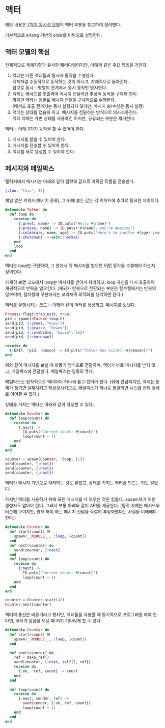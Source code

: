 # 액터

해당 내용은 [7가지 동시성 모델](https://www.hanbit.co.kr/store/books/look.php?p_code=B3745244799)의 액터 부분을 참고하여 정리했다.

기본적으로 erlang 기반의 elixir를 바탕으로 설명한다.

## 액터 모델의 핵심

전체적으로 객체지향과 유사한 패러다임이지만, 아래와 같은 주요 특징을 가진다.

1. 액터는 다른 액터들과 동시에 동작을 수행한다.  
    객체처럼 수동적으로 동작하는 것이 아니고, 자체적으로 돌아간다.  
    참고로 동시 - 병렬의 관계에서 동시 동작만 명시한다.
2. 객체는 메서드를 호출하여 메시지 전달이란 추상적 동작을 구체화 한다.  
    하지만 액터는 정말로 메시지 전달을 구체적으로 수행한다.  
    (메서드 호출 전까지는 동시 실행되지 않지만, 메시지 송/수신은 동시 실행)
3. 액터는 상태를 캡슐화 하고, 메시지를 전달하는 방식으로 의사소통한다.  
    액터 자체는 가변 상태를 사용하긴 하지만, 공유되는 부분은 제거한다.

액터는 아래 3가지 동작을 할 수 있어야 한다.

1. 메시지를 받을 수 있어야 한다.
2. 메시지를 전송할 수 있어야 한다.
3. 액터를 새로 생성할 수 있어야 한다.

## 메시지와 메일박스

엘릭서에서 메시지는 아래와 같이 일련의 값으로 이뤄진 튜플을 전송한다.

```elixir
{:foo, "this", 42}
```

제일 앞은 키워드(메시지 종류), 그 뒤에 붙는 값는 각 키워드에 추가로 필요한 데이터다.

```elixir
defmodule Talker do
  def loop do
    receive do
      {:greet, name} -> IO.puts("Hello #{name}")
      {:praise, name} -> IO.puts("#{name}, you're amazing")
      {:celebrate, name, age} -> IO.puts("Here's to another #{age} years, #{name}")
      {:shutdown} -> exit(:normal)
    end
    loop
  end
end  
```

액터는 loop만 구현하여, 그 안에서 각 메시지를 받으면 어떤 동작을 수행해야 하는지 정의한다.

자세히 보면 코드에서 loop는 메시지를 받아서 처리하고, loop 자신을 다시 호출하여 재귀적으로 반복을 일으킨다. (재귀가 반복으로 전환되는 부분은 함수형에서는 반복의 일부이며, 절차형의 구현에서는 꼬리재귀 최적화를 생각하면 된다.)

액터를 실행시키는 코드는 아래와 같이 액터를 생성하고, 메시지를 보낸다.

```elixir
Process.flag(:trap_exit, true)
pid = spawn(&Talker.loop/0)
send(pid, {:greet, "Huey"})
send(pid, {:praise, "Dewey"})
send(pid, {:celebrate, "Louie", 16})
send(pid, {:shutdown})

receive do
  {:EXIT, ^pid, reason} -> IO.puts("Takler has exited (#{reason})")
end
```

위와 같이 메시지를 보낼 때 비동기 방식으로 전달하며, 액터가 바로 메시지를 받지 않고, 메일박스에 전달한다. 메일박스는 일종의 큐다.

메일박스는 원칙적으로 액터마다 하나씩 들고 있어야 한다. (뒤에 언급되지만, 액터는 문제가 생기면 실패시키고 재성성시키므로, 메일박스가 하나로 통일되면 시스템 전체 장애로 이어질 수 있다.)

상태를 가지는 액터는 아래와 같이 작성할 수 있다.

```elixir
defmodule Counter do
  def loop(count) do
    receive do
      {:next} ->
        IO.puts("Current count: #{count}")
        loop(count + 1)
    end
  end
end

counter = spawn(Counter, :loop, [1])
send(counter, {:next})
send(counter, {:next})
send(counter, {:next})
```

액터가 메시지 기반으로 처리하는 것도 알았고, 상태를 가지는 액터를 만드는 법도 알았다.

하지만 액터를 사용하기 위해 모든 메시지를 다 외우는 것은 힘들다. spawn하기 위한 생성자도 알아야 한다. 그래서 보통 아래와 같이 API를 제공한다. (동작 자체는 메서드와 비슷해 보이지만, 원래 해야 하는 메시지 전달을 적절히 추상화했다는 사실을 이해해야한다.)

```elixir
defmodule Counter do
  def start(count) 애
    spawn(__MODULE__, :loop, [count])
  end
  def next(counter) do
    send(counter, {:next}
  end
  def loop(count) do
    receive do
      {:next} ->
        IO.puts("Current count: #{count}")
        loop(count + 1)
    end
  end
end

counter = Counter.start(42)
Counter.next(counter)
```

액터의 통신은 비동기라고 했지만, 액터들을 사용할 때 동기적으로 프로그래밍 해야 한다면, 액터가 응답을 보낼 때 까지 기다리게 할 수 있다.

```elixir
defmodule Counter do
  def start(count) 애
    spawn(__MODULE__, :loop, [count])
  end
  
  def next(counter) do
    ref = make_ref()
    send(counter, {:next, self(), ref})
    receive do
      {:ok, ^ref, count} -> count
    end
  end
  
  def loop(count) do
    receive do
      {:next, sender, ref} ->
        send(sender, {:ok, ref, count})
        loop(count + 1)
    end
  end
end
```
